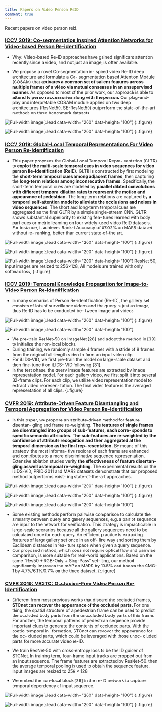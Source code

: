 ```yaml
---
title: Papers on Video Person ReID
comment: true
---
```


Recent papers on video person reid.

### [ICCV 2019: Co-segmentation Inspired Attention Networks for Video-based Person Re-identification](http://openaccess.thecvf.com/content_ICCV_2019/papers/Subramaniam_Co-Segmentation_Inspired_Attention_Networks_for_Video-Based_Person_Re-Identification_ICCV_2019_paper.pdf)

 * Why: Video-based Re-ID approaches have gained significant attention recently since a video, and not just an image, is often available.

* We propose a novel Co-segmentation in-
    spired video Re-ID deep architecture and formulate a Co-
    segmentation based Attention Module (COSAM) that **activates a common set of salient features across multiple frames of a video via mutual consensus in an unsupervised manner.** 
    As opposed to most of the prior work, our approach is able to **attend to person accessories along with the person.** 
    Our plug-and-play and interpretable COSAM module applied on two deep architectures (ResNet50, SE-ResNet50) outperform the state-of-the-art methods on three benchmark
    datasets

![Full-width image](./imgs/co-segmentation-attention-illustration.png){:.lead data-width="200" data-height="100"}
{:.figure}


![Full-width image](./imgs/co-segmentation-results.png){:.lead data-width="200" data-height="100"}
{:.figure}





### [ICCV 2019: Global-Local Temporal Representations For Video Person Re-Identification](http://openaccess.thecvf.com/content_ICCV_2019/papers/Li_Global-Local_Temporal_Representations_for_Video_Person_Re-Identification_ICCV_2019_paper.pdf)

* This paper proposes the Global-Local Temporal Repre-
sentation (GLTR) to **exploit the multi-scale temporal cues in video sequences for video person Re-Identification (ReID).** GLTR is constructed by first modeling the **short-term temporal cues among adjacent frames**, then capturing the
**long-term relations among inconsecutive frames**. Specifically, the short-term temporal cues are modeled by **parallel dilated convolutions with different temporal dilation rates to represent the motion and appearance of pedestrian.** The long-term relations are captured by **a temporal self-attention model to alleviate the occlusions and noises in video sequences**. 
The short and long-term temporal cues are aggregated as the final GLTR by a simple single-stream CNN. GLTR shows substantial superiority to existing fea-
tures learned with body part cues or metric learning on four
widely-used video ReID datasets. For instance, it achieves
Rank-1 Accuracy of 87.02% on MARS dataset without re-
ranking, better than current state-of-the art.


![Full-width image](./imgs/img01.png){:.lead data-width="200" data-height="100"}
{:.figure}



![Full-width image](./imgs/img02.png){:.lead data-width="200" data-height="100"}
{:.figure}


![Full-width image](./imgs/img03.png){:.lead data-width="200" data-height="100"}
ResNet 50, Input images are resized to
256×128, All
models are trained with only softmax loss, 
{:.figure}


### [ICCV 2019: Temporal Knowledge Propagation for Image-to-Video Person Re-identification](http://openaccess.thecvf.com/content_ICCV_2019/papers/Gu_Temporal_Knowledge_Propagation_for_Image-to-Video_Person_Re-Identification_ICCV_2019_paper.pdf)

* In many scenarios of Person Re-identification (Re-ID),
the gallery set consists of lots of surveillance videos and the
query is just an image, thus Re-ID has to be conducted be-
tween image and videos


![Full-width image](./imgs/img04.png){:.lead data-width="200" data-height="100"} 
{:.figure}




![Full-width image](./imgs/img05.png){:.lead data-width="200" data-height="100"} 
* We pre-train ResNet-50 on ImageNet [26] and adopt the
method in [33] to initialize the non-local blocks.
* During
training, we randomly sample 4 frames with a stride of 8
frames from the original full-length video to form an input
video clip.
* For iLIDS-VID, we first pre-train the
model on large-scale dataset and then fine-tune it on iLIDS-
VID following [31].
* In the test phase, the query image features are extracted
by image representation model. For each gallery video, we
first split it into several 32-frame clips. For each clip, we
utilize video representation model to extract video represen-
tation. The final video feature is the averaged representation
of all clips.
{:.figure}



### [CVPR 2019: Attribute-Driven Feature Disentangling and Temporal Aggregation for Video Person Re-Identification](http://openaccess.thecvf.com/content_CVPR_2019/papers/Zhao_Attribute-Driven_Feature_Disentangling_and_Temporal_Aggregation_for_Video_Person_Re-Identification_CVPR_2019_paper.pdf)

* In this paper, we
propose an attribute-driven method for feature disentan-
gling and frame re-weighting. **The features of single frames
are disentangled into groups of sub-features, each corre-
sponds to specific semantic attributes.** 
**The sub-features are
re-weighted by the confidence of attribute recognition and
then aggregated at the temporal dimension as the final rep-
resentation.** By means of this strategy, the most informa-
tive regions of each frame are enhanced and contributes to
a more discriminative sequence representation. Extensive
ablation studies verify **the effectiveness of feature disentan-
gling as well as temporal re-weighting**. The experimental
results on the iLIDS-VID, PRID-2011 and MARS datasets
demonstrate that our proposed method outperforms exist-
ing state-of-the-art approaches.



![Full-width image](./imgs/img06.png){:.lead data-width="200" data-height="100"} 
{:.figure}


![Full-width image](./imgs/img07.png){:.lead data-width="200" data-height="100"} 
{:.figure}


![Full-width image](./imgs/img08.png){:.lead data-width="200" data-height="100"} 
* Some existing methods perform pairwise
comparison to calculate the similarity between query and
gallery sequences, e.g. a pair of sequence are input to the
network for verification. This strategy is impracticable in
large-scale scenarios because all the gallery sequences need
to be calculated once for each query. An efficient practice
is extracting features of large gallery set once in an off-
line way and sorting them by Euclidean distances in fea-
ture space when given a query sequence.
* Our proposed
method, which does not require optical flow and pairwise
comparison, is more suitable for real-world applications.
Based on the same “Res50 + RGB-Only + Sing-Pass” set-
ting, our method significantly improves the mAP on MARS
by 10.5% and boosts the CMC-1 by 4.7%/6.1%/0.7% on
the three dataset.
{:.figure}


### [CVPR 2019: VRSTC: Occlusion-Free Video Person Re-Identification](http://openaccess.thecvf.com/content_CVPR_2019/papers/Hou_VRSTC_Occlusion-Free_Video_Person_Re-Identification_CVPR_2019_paper.pdf)

* Different from most
previous works that discard the occluded frames, **STCnet
can recover the appearance of the occluded parts.** For one
thing, the spatial structure of a pedestrian frame can be
used to predict the occluded body parts from the unoccluded
body parts of this frame. For another, the temporal patterns
of pedestrian sequence provide important clues to generate
the contents of occluded parts. With the spatio-temporal in-
formation, STCnet can recover the appearance for the oc-
cluded parts, which could be leveraged with those unoc-
cluded parts for more accurate video re-ID.

* We train ResNet-50
with cross-entropy loss to be the ID guider of STCNet.
In training term, four-frame input tracks are cropped out
from an input sequence. The frame features are extracted
by ResNet-50, then the average temporal pooling is used
to obtain the sequence feature. Input images are resized
to 256 × 128.

* We embed the non-local block [29] in
the re-ID network to capture temporal dependency of input
sequence.


![Full-width image](./imgs/img09.png){:.lead data-width="200" data-height="100"} 
{:.figure}


![Full-width image](./imgs/img10.png){:.lead data-width="200" data-height="100"} 
{:.figure}

